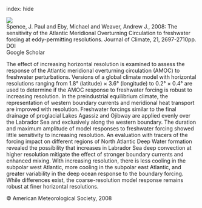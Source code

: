 index: hide

<div class="Citation">
    <div class="Citation-thumb CitationThumb-linked"  data-href="https://doi.org/10.1175/2007jcli2103.1">
      <img src="https://static.claimspace.cloud/climate-study-static/refs/thumbs/5/Spence_et_al_2008-thumb.png" />
    </div>

  <div class="Citation-body">
    <div class="Citation-text">Spence, J. Paul and Eby, Michael and Weaver, Andrew J., 2008: The sensitivity of the Atlantic Meridional Overturning Circulation to freshwater forcing at eddy-permitting resolutions. <span class="Article-journal">Journal of Climate, </span><span class="Article-volume">21, </span>2697-2710pp.</div>
    <div class="Citation-links">
      <div class="CitationLink" data-href="https://doi.org/10.1175/2007jcli2103.1">
        <div class="CitationLink-icon CitationLink-Doi"></div>
        <div class="CitationLink-text">DOI</div>
      </div>
      <div class="CitationLink" data-href="https://scholar.google.com/scholar?q=10.1175/2007jcli2103.1">
        <div class="CitationLink-icon CitationLink-Scholar"></div>
        <div class="CitationLink-text">Google Scholar</div>
      </div>
    </div>
  </div>
</div>

The effect of increasing horizontal resolution is examined to assess the response of the Atlantic meridional overturning circulation (AMOC) to freshwater perturbations. Versions of a global climate model with horizontal resolutions ranging from 1.8° (latitude) × 3.6° (longitude) to 0.2° × 0.4° are used to determine if the AMOC response to freshwater forcing is robust to increasing resolution. In the preindustrial equilibrium climate, the representation of western boundary currents and meridional heat transport are improved with resolution. Freshwater forcings similar to the final drainage of proglacial Lakes Agassiz and Ojibway are applied evenly over the Labrador Sea and exclusively along the western boundary. The duration and maximum amplitude of model responses to freshwater forcing showed little sensitivity to increasing resolution. An evaluation with tracers of the forcing impact on different regions of North Atlantic Deep Water formation revealed the possibility that increases in Labrador Sea deep convection at higher resolution mitigate the effect of stronger boundary currents and enhanced mixing. With increasing resolution, there is less cooling in the subpolar west Atlantic, more cooling in the subpolar east Atlantic, and greater variability in the deep ocean response to the boundary forcing. While differences exist, the coarse-resolution model response remains robust at finer horizontal resolutions.

<div class="Citation-copy">
&copy; American Meteorological Society, 2008
</div>